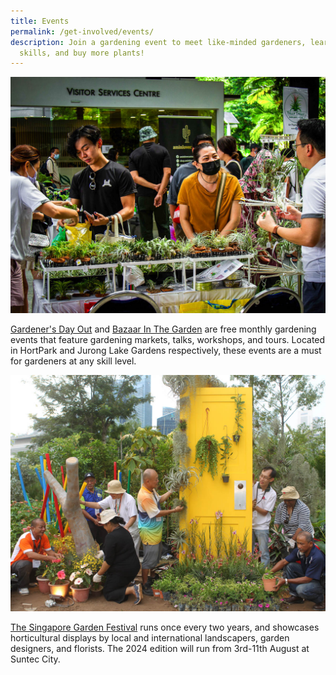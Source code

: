 ```yaml
---
title: Events
permalink: /get-involved/events/
description: Join a gardening event to meet like-minded gardeners, learn new
  skills, and buy more plants!
---
```

<img title="The marketplace at Gardener's Day Out. Photo by NParks." src="/images/Gardeners/gdo%20marketplace%20(4).jpg">
<p><a href="https://www.nparks.gov.sg/gdo">Gardener's Day Out</a> and <a href="https://www.nparks.gov.sg/juronglakegardens/whats-happening/bazaar-in-the-garden">Bazaar In The Garden</a> are free monthly gardening events that feature gardening markets, talks, workshops, and tours. Located in HortPark and Jurong Lake Gardens respectively, these events are a must for gardeners at any skill level.</p>
<img title="Community Gardeners from the Northwest CDC arranging plants in their show garden at the 2016 edition of the Singapore Garden Festival. Photo by NParks." src="/images/Gardeners/GeneralMaintainence_JacChua%20(11).jpg">
<p><a href="https://sgf.nparks.gov.sg/">The Singapore Garden Festival</a> runs once every two years, and showcases horticultural displays by local and international landscapers, garden designers, and florists. The 2024 edition will run from 3rd-11th August at Suntec City.</p>
